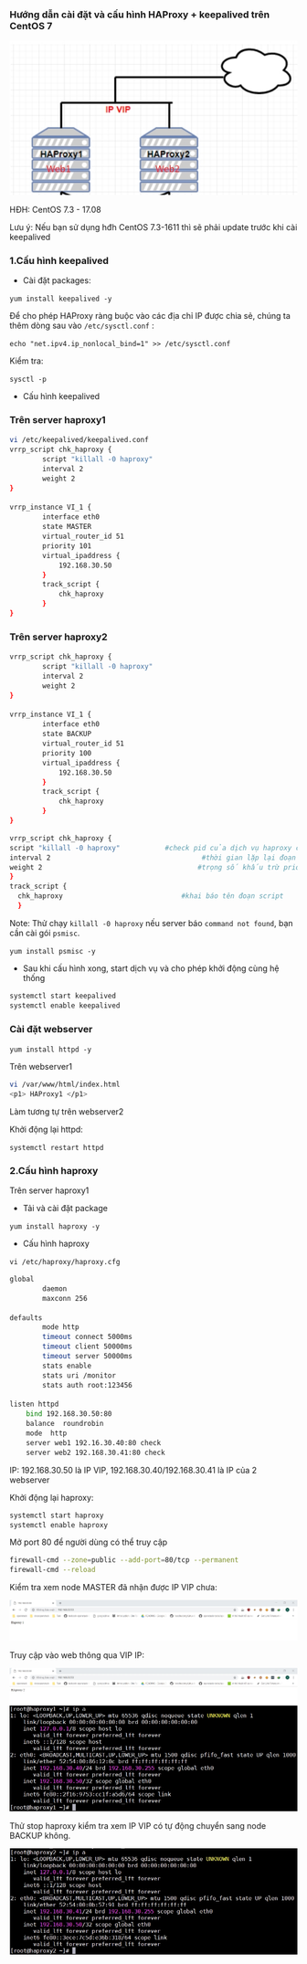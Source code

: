 ### Hướng dẫn cài đặt và cấu hình HAProxy + keepalived trên CentOS 7

<img src="\img\1.jpg">

HĐH: CentOS 7.3 - 17.08

Lưu ý: Nếu bạn sử dụng hđh CentOS 7.3-1611 thì sẽ phải update trước khi cài keepalived

### 1.Cấu hình keepalived

* Cài đặt packages:

`yum install keepalived -y`

Để cho phép HAProxy ràng buộc vào các địa chỉ IP được chia sẻ, chúng ta thêm dòng sau vào `/etc/sysctl.conf` :

`echo "net.ipv4.ip_nonlocal_bind=1" >> /etc/sysctl.conf`

Kiểm tra:

`sysctl -p`

* Cấu hình keepalived

### Trên server haproxy1

``` sh
vi /etc/keepalived/keepalived.conf
vrrp_script chk_haproxy {           
        script "killall -0 haproxy"     
        interval 2                      
        weight 2                        
}

vrrp_instance VI_1 {
        interface eth0
        state MASTER
        virtual_router_id 51
        priority 101                    
        virtual_ipaddress {
            192.168.30.50       
        }
        track_script {
            chk_haproxy
        }
}
```

### Trên server haproxy2

``` sh
vrrp_script chk_haproxy {       
        script "killall -0 haproxy"     
        interval 2                      
        weight 2                        
}

vrrp_instance VI_1 {
        interface eth0
        state BACKUP
        virtual_router_id 51
        priority 100                    
        virtual_ipaddress {
            192.168.30.50             
        }
        track_script {
            chk_haproxy
        }
}
```

``` sh
vrrp_script chk_haproxy {
script "killall -0 haproxy"           #check pid của dịch vụ haproxy có tồn tại hay không
interval 2                                     #thời gian lặp lại đoạn script đơn vị là second
weight 2                                      #trọng số khấu trừ priority 2
}
track_script {
  chk_haproxy                             #khai báo tên đoạn script 
  }
```

Note: Thử chạy `killall -0 haproxy` nếu server báo `command not found`, bạn cần cài gói `psmisc`.

`yum install psmisc -y`

* Sau khi cấu hình xong, start dịch vụ và cho phép khởi động cùng hệ thống

``` sh
systemctl start keepalived
systemctl enable keepalived
```

### Cài đặt webserver

`yum install httpd -y`

Trên webserver1

``` sh
vi /var/www/html/index.html
<p1> HAProxy1 </p1>
```
Làm tương tự trên webserver2

Khởi động lại httpd:

`systemctl restart httpd`


### 2.Cấu hình haproxy

Trên server haproxy1

* Tải và cài đặt package

`yum install haproxy -y`

* Cấu hình haproxy

`vi /etc/haproxy/haproxy.cfg`

``` sh
global
        daemon
        maxconn 256

defaults
        mode http
        timeout connect 5000ms
        timeout client 50000ms
        timeout server 50000ms
        stats enable
        stats uri /monitor
        stats auth root:123456

listen httpd
    bind 192.168.30.50:80
    balance  roundrobin
    mode  http
    server web1 192.16.30.40:80 check
    server web2 192.168.30.41:80 check
```

IP: 192.168.30.50 là IP VIP, 192.168.30.40/192.168.30.41 là IP của 2 webserver

Khởi động lại haproxy:

``` sh
systemctl start haproxy
systemctl enable haproxy
```

Mở port 80 để người dùng có thể truy cập

``` sh
firewall-cmd --zone=public --add-port=80/tcp --permanent
firewall-cmd --reload
```
Kiểm tra xem node MASTER đã nhận được IP VIP chưa:

<img src="\img\2.jpg">

Truy cập vào web thông qua VIP IP:

<img src="\img\3.jpg">



<img src="\img\4.jpg">

Thử stop haproxy kiểm tra xem IP VIP có tự động chuyển sang node BACKUP không.

<img src="\img\5.jpg">






























